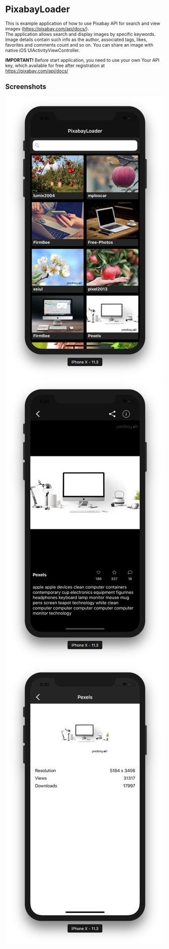 # PixabayLoader
This is example application of how to use Pixabay API for search and view images (https://pixabay.com/api/docs/).  
The application allows search and display images by specific keywords. Image details contain such info as the author, associated tags, likes, favorites and comments count and so on. You can share an image with native iOS UIActivityViewController.

**IMPORTANT!**  Before start application, you need to use your own Your API key, which available for free after registration at https://pixabay.com/api/docs/


## Screenshots
![Search](/Screenshots/ScreenShot1.png)
![Preview](/Screenshots/ScreenShot2.png)
![Info](/Screenshots/ScreenShot3.png)
